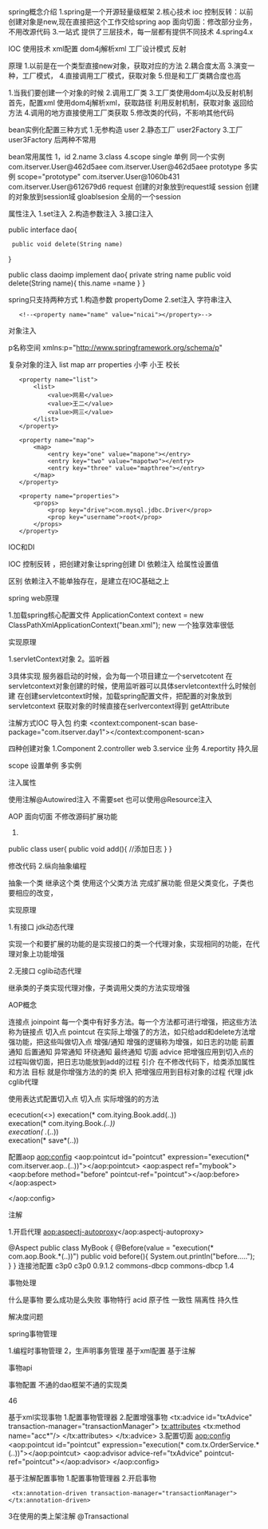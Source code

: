 spring概念介绍
1.spring是一个开源轻量级框架
2.核心技术
  ioc
    控制反转：以前创建对象是new,现在直接把这个工作交给spring
  aop
   面向切面：修改部分业务，不用改源代码
3.一站式
  提供了三层技术，每一层都有提供不同技术
4.spring4.x

IOC
 使用技术
  xml配置
  dom4j解析xml
  工厂设计模式
  反射

原理
 1.以前是在一个类型直接new对象，获取对应的方法
 2.耦合度太高
 3.演变一种，工厂模式，
 4.直接调用工厂模式，获取对象
 5.但是和工厂类耦合度也高


1.当我们要创建一个对象的时候
2.调用工厂类
3.工厂类使用dom4j以及反射机制
  首先，配置xml
  <bean id=userServer class="com.itserver.userServer">
  使用dom4j解析xml，获取路径
  利用反射机制，获取对象
  返回给方法
4.调用的地方直接使用工厂类获取
5.修改类的代码，不影响其他代码

bean实例化配置三种方式
 1.无参构造
    user
 2.静态工厂
 user2Factory
 3.工厂  
 user3Factory
后两种不常用


bean常用属性
1，id
2.name
3.class
4.scope
   single 单例 同一个实例
        com.itserver.User@462d5aee
        com.itserver.User@462d5aee
   prototype  多实例 scope="prototype"
       com.itserver.User@1060b431
       com.itserver.User@612679d6
   request 创建的对象放到request域
   session 创建的对象放到session域
   gloablsesion 全局的一个session
 

属性注入
 1.set注入
 2.构造参数注入
 3.接口注入
 
   public  interface dao{
   
     public void delete(String name)
   }
   
   public class daoimp implement dao{
    private  string name
    public void delete(String name){
      this.name =name
    }
   }
 
 spring只支持两种方式
  1.构造参数
    propertyDome
  2.set注入
   字符串注入
   <!--<bean id="book" class="com.itserver.Book">-->
       <!--<property name="name" value="nicai"></property>-->
   <!--</bean>-->
   对象注入
   <bean id="userDao" class="com.itserver.UserDao"></bean>
   <bean id="userService" class="com.itserver.UserService">
       <property name="userDao" ref="userDao"></property>
   </bean>
  
  p名称空间
  xmlns:p="http://www.springframework.org/schema/p"
  <bean id="person" class="com.itserver.Person" p:pname="lucy">
  
   
  复杂对象的注入
     list
     map
     arr
     properties
<bean id="person" class="com.itserver.Person">
       <property name="arrs">
           <list>
               <value>小李</value>
               <value>小王</value>
               <value>校长</value>
           </list>
       </property>

       <property name="list">
           <list>
               <value>网易</value>
               <value>王二</value>
               <value>网三</value>
           </list>
       </property>

       <property name="map">
           <map>
               <entry key="one" value="mapone"></entry>
               <entry key="two" value="mapotwo"></entry>
               <entry key="three" value="mapthree"></entry>
           </map>
       </property>

       <property name="properties">
           <props>
               <prop key="drive">com.mysql.jdbc.Driver</prop>
               <prop key="username">root</prop>
           </props>
       </property>
   </bean>  
 
 IOC和DI
 
 IOC 控制反转 ，把创建对象让spring创建
 DI 依赖注入 给属性设置值
 
 区别 依赖注入不能单独存在，是建立在IOC基础之上
 
 
    
spring web原理

1.加载spring核心配置文件
  ApplicationContext context = new ClassPathXmlApplicationContext("bean.xml");
          new 一个独享效率很低
          
 实现原理
 
  1.servletContext对象
  2。监听器
  
  3具体实现
  服务器启动的时候，会为每一个项目建立一个servetcotent
  在servletcontext对象创建的时候，使用监听器可以具体servletcontext什么时候创建
  在创建servletcontext时候，加载spring配置文件，把配置的对象放到servletcontext
  获取对象的时候直接在serlvercontext得到 getAttribute


注解方式IOC
 导入包
 约束
<context:component-scan base-package="com.itserver.day1"></context:component-scan>

四种创建对象
 1.Component
 2.controller  web
 3.service  业务
 4.reportity  持久层

scope 设置单例 多实例

注入属性

 使用注解@Autowired注入 不需要set
 也可以使用@Resource注入

AOP
面向切面 不修改源码扩展功能

1.
 public class user{
   public void add(){
     //添加日志
   }
 }

  修改代码
2.纵向抽象编程

  抽象一个类
  继承这个类
  使用这个父类方法
  完成扩展功能
  但是父类变化，子类也要相应的改变，
    
 实现原理
 
  1.有接口
   jdk动态代理
   
   实现一个和要扩展的功能的是实现接口的类一个代理对象，实现相同的功能，在代理对象上功能增强
   
   
  2.无接口
  cglib动态代理
  
   继承类的子类实现代理对像，子类调用父类的方法实现增强
    
AOP概念

 连接点 joinpoint  每一个类中有好多方法。每一个方法都可进行增强，把这些方法称为链接点
 切入点 pointcut 在实际上增强了的方法，如只给add和delete方法增强功能，把这些叫做切入点
 增强/通知 增强的逻辑称为增强，如日志的功能
  前置通知
  后置通知
  异常通知
  环绕通知
  最终通知
 切面 advice 把增强应用到切入点的过程叫做切面，把日志功能放到add的过程
 引介 在不修改代码下，给类添加属性和方法
 目标 就是你增强方法的的类
 织入 把增强应用到目标对象的过程
 代理 jdk cglib代理
 
 
使用表达式配置切入点
切入点 实际增强的的方法

ececution(<>)
execation(* com.itying.Book.add(..))  
execation(* com.itying.Book.*(..))  
execation(* *.*(..))  
execation(* save*(..))

配置aop
<aop:config>
    <!-- 切点-->
    <aop:pointcut id="pointcut" expression="execution(* com.itserver.aop.*.*(..))"></aop:pointcut>
    <!-- 切面
      把增强mybook类的方法 before 应用到pointcut中
    -->
    <aop:aspect ref="mybook">
        <aop:before method="before" pointcut-ref="pointcut"></aop:before>
    </aop:aspect>

</aop:config>

注解

1.开启代理
 <aop:aspectj-autoproxy></aop:aspectj-autoproxy>
 
@Aspect
public class MyBook {
  @Before(value = "execution(* com.aop.Book.*(..))")
  public void before(){
      System.out.println("before.....");
  }
}
连接池配置
<dependency>
        <groupId>c3p0</groupId>
        <artifactId>c3p0</artifactId>
        <version>0.9.1.2</version>
    </dependency>
    <dependency>
        <groupId>commons-dbcp</groupId>
        <artifactId>commons-dbcp</artifactId>
        <version>1.4</version>
    </dependency>
    
    
事物处理

什么是事物
要么成功是么失败
事物特行
acid
原子性
一致性
隔离性
持久性

解决度问题


spring事物管理

1.编程时事物管理
2，生声明事务管理
   基于xml配置
   基于注解
   
事物api   
       
       
 事物配置
 不通的dao框架不通的实现类
 
 46
 
 基于xml实现事物
 1.配置事物管理器
       <bean id="transactionManager" class="org.springframework.jdbc.datasource.DataSourceTransactionManager">
          <property name="dataSource" ref="dataSource"></property>
      </bean>
 2.配置增强事物
     <tx:advice id="txAdvice" transaction-manager="transactionManager">
         <tx:attributes>
             <tx:method name="acc*"/>
         </tx:attributes>
     </tx:advice>
 3.配置切面 
    <aop:config>
         <aop:pointcut id="pointcut" expression="execution(* com.tx.OrderService.*(..))"></aop:pointcut>
         <aop:advisor advice-ref="txAdvice" pointcut-ref="pointcut"></aop:advisor>
     </aop:config> 
     
 基于注解配置事物
 1.配置事物管理器
 <bean id="transactionManager" class="org.springframework.jdbc.datasource.DataSourceTransactionManager">
           <property name="dataSource" ref="dataSource"></property>
       </bean>
 2.开启事物  
 <!--开启事物注解-->
     <tx:annotation-driven transaction-manager="transactionManager"></tx:annotation-driven>
 
 3在使用的类上架注解
 @Transactional           